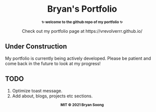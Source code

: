 <h1 align="center">Bryan's Portfolio</h1>

<p align="center">
  <b><small>✨ welcome to the github repo of my portfolio ✨</small></b>
</p>

<p align="center">Check out my portfolio page at https://vrevolverrr.github.io/</p>

## Under Construction
My portfolio is currently being actively developed. Please be patient and come back in the future to look at my progress!

## TODO
1. Optimize toast message.
2. Add about, blogs, projects etc sections.

<p align="center">
  <sub><strong>MIT © 2021 Bryan Soong</strong></sub>
</p>


